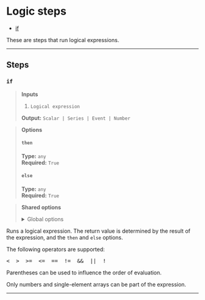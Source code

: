 # Logic steps

- [if](#if)

These are steps that run logical expressions.


---

## Steps

### `if`

> **Inputs**
>
> 1. `Logical expression`
>
> **Output:** `Scalar | Series | Event | Number`

> **Options**
>
> #### `then`
>
> **Type:** `any`  
> **Required:** `True`  
> #### `else`
>
> **Type:** `any`  
> **Required:** `True`  
>

> **Shared options**
>
> <details><summary>Global options</summary>
> 
> The following options are available globally on all steps.
>
> * [export](./index.md#export)
> * [output](./index.md#output)
> * [set](./index.md#set)
> * [space](./index.md#space)
>
>
></details>
>


Runs a logical expression. The return value is determined by the 
result of the expression, and the `then` and `else` options.

The following operators are supported:

<pre><  >  >=  <=  ==  !=  &&  ||  !</pre>

Parentheses can be used to influence the order of evaluation.

Only numbers and single-element arrays can be part of the expression.

---

